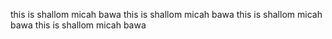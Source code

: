 this is shallom micah bawa
this is shallom micah bawa
this is shallom micah bawa
this is shallom micah bawa
